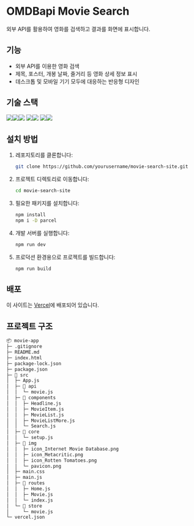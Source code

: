 # OMDBapi Movie Search
외부 API를 활용하여 영화를 검색하고 결과를 화면에 표시합니다.

## 기능
- 외부 API를 이용한 영화 검색
- 제목, 포스터, 개봉 날짜, 줄거리 등 영화 상세 정보 표시
- 데스크톱 및 모바일 기기 모두에 대응하는 반응형 디자인

## 기술 스택
<img src="https://img.shields.io/badge/JavaScript-F7DF1E?style=for-the-badge&logo=javascript&logoColor=white"><img src="https://img.shields.io/badge/CSS-1572B6?style=for-the-badge&logo=css3&logoColor=white"><img src="https://img.shields.io/badge/HTML-E34F26?style=for-the-badge&logo=html5&logoColor=white">
<img src="https://img.shields.io/badge/npm-CB3837?style=for-the-badge&logo=npm&logoColor=white"><img src="https://img.shields.io/badge/Vercel-000000?style=for-the-badge&logo=vercel&logoColor=white">
<img src="https://img.shields.io/badge/Git-F05032?style=for-the-badge&logo=git&logoColor=white"><img src="https://img.shields.io/badge/Figma-000000?style=for-the-badge&logo=figma&logoColor=white">

## 설치 방법
1. 레포지토리를 클론합니다:
    ```bash
    git clone https://github.com/yourusername/movie-search-site.git
    ```

2. 프로젝트 디렉토리로 이동합니다:
    ```bash
    cd movie-search-site
    ```

3. 필요한 패키지를 설치합니다:
    ```bash
    npm install
    npm i -D parcel
    ```

4. 개발 서버를 실행합니다:
    ```bash
    npm run dev
    ```

5. 프로덕션 환경용으로 프로젝트를 빌드합니다:
    ```bash
    npm run build
    ```
## 배포
이 사이트는 [Vercel](https://vercel.com/rlnrlnworlds-projects/movie-app/AtwQPryK3yM9ffwCT5W1PkpKeir8)에 배포되어 있습니다.

## 프로젝트 구조
```bash
📦 movie-app
├─ .gitignore
├─ README.md
├─ index.html
├─ package-lock.json
├─ package.json
├─ 📁 src
│  ├─ App.js
│  ├─ 📁 api
│  │  └─ movie.js
│  ├─ 📁 components
│  │  ├─ Headline.js
│  │  ├─ MovieItem.js
│  │  ├─ MovieList.js
│  │  ├─ MovieListMore.js
│  │  └─ Search.js
│  ├─ 📁 core
│  │  └─ setup.js
│  ├─ 📁 img
│  │  ├─ icon_Internet Movie Database.png
│  │  ├─ icon_Metacritic.png
│  │  ├─ icon_Rotten Tomatoes.png
│  │  └─ pavicon.png
│  ├─ main.css
│  ├─ main.js
│  ├─ 📁 routes
│  │  ├─ Home.js
│  │  ├─ Movie.js
│  │  └─ index.js
│  └─ 📁 store
│     └─ movie.js
└─ vercel.json
```
